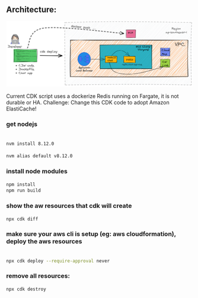 
## Architecture:

![Architecture](ecsfargatechat.png)

Current CDK script uses a dockerize Redis running on Fargate, it is not durable or HA.
Challenge: Change this CDK code to adopt Amazon ElastiCache!



### get nodejs
```bash

nvm install 8.12.0 

nvm alias default v8.12.0
```

### install node modules
```bash
npm install
npm run build
```

### show the aw resources that cdk will create

```bash
npx cdk diff
```

### make sure your aws cli is setup (eg: aws cloudformation), deploy the aws resources
```bash

npx cdk deploy --require-approval never

```


### remove all resources:
```bash
npx cdk destroy
```
